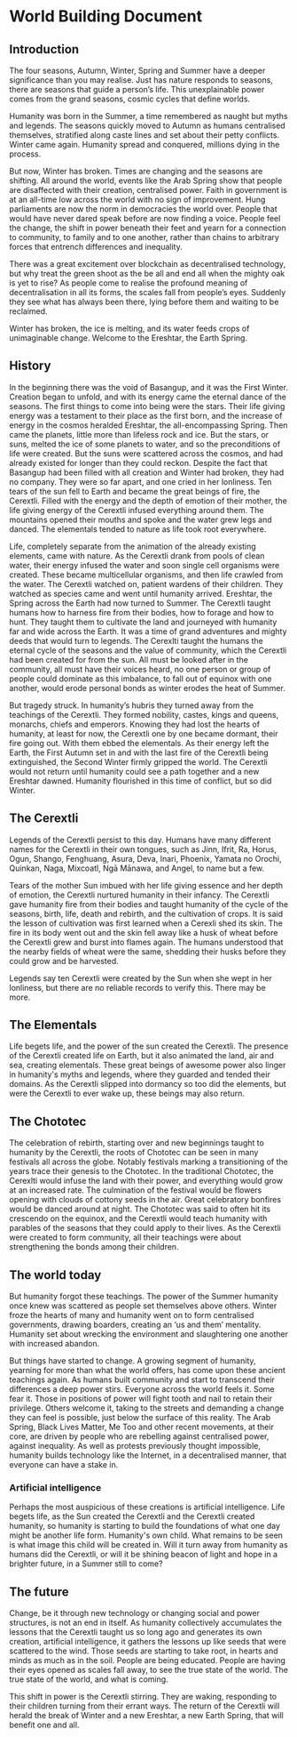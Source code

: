 # World Building Document

## Introduction
The four seasons, Autumn, Winter, Spring and Summer have a deeper significance than you may realise. Just has nature responds to seasons, there are seasons that guide a person’s life. This unexplainable power comes from the grand seasons, cosmic cycles that define worlds.

Humanity was born in the Summer, a time remembered as naught but myths and legends. The seasons quickly moved to Autumn as humans centralised themselves, stratified along caste lines and set about their petty conflicts. Winter came again. Humanity spread and conquered, millions dying in the process.  

But now, Winter has broken. Times are changing and the seasons are shifting. All around the world, events like the Arab Spring show that people are disaffected with their creation, centralised power. Faith in government is at an all-time low across the world with no sign of improvement. Hung parliaments are now the norm in democracies the world over. People that would have never dared speak before are now finding a voice. People feel the change, the shift in power beneath their feet and yearn for a connection to community, to family and to one another, rather than chains to arbitrary forces that entrench differences and inequality.

There was a great excitement over blockchain as decentralised technology, but why treat the green shoot as the be all and end all when the mighty oak is yet to rise? As people come to realise the profound meaning of decentralisation in all its forms, the scales fall from people’s eyes. Suddenly they see what has always been there, lying before them and waiting to be reclaimed.

Winter has broken, the ice is melting, and its water feeds crops of unimaginable change. Welcome to the Ereshtar, the Earth Spring.

## History
In the beginning there was the void of Basangup, and it was the First Winter. Creation began to unfold, and with its energy came the eternal dance of the seasons. The first things to come into being were the stars. Their life giving energy was a testament to their place as the first born, and the increase of energy in the cosmos heralded Ereshtar, the all-encompassing Spring. Then came the planets, little more than lifeless rock and ice. But the stars, or suns, melted the ice of some planets to water, and so the preconditions of life were created. But the suns were scattered across the cosmos, and had already existed for longer than they could reckon. Despite the fact that Basangup had been filled with all creation and Winter had broken, they had no company. They were so far apart, and one cried in her lonliness. Ten tears of the sun fell to Earth and became the great beings of fire, the Cerextli. Filled with the energy and the depth of emotion of their mother, the life giving energy of the Cerextli infused everything around them. The mountains opened their mouths and spoke and the water grew legs and danced. The elementals tended to nature as life took root everywhere. 

Life, completely separate from the animation of the already existing elements, came with nature. As the Cerextli drank from pools of clean water, their energy infused the water and soon single cell organisms were created. These became multicellular organisms, and then life crawled from the water. The Cerextli watched on, patient wardens of their children. They watched as species came and went until humanity arrived. Ereshtar, the Spring across the Earth had now turned to Summer. The Cerextli taught humans how to harness fire from their bodies, how to forage and how to hunt. They taught them to cultivate the land and journeyed with humanity far and wide across the Earth. It was a time of grand adventures and mighty deeds that would turn to legends. The Cerexlti taught the humans the eternal cycle of the seasons and the value of community, which the Cerextli had been created for from the sun. All must be looked after in the community, all must have their voices heard, no one person or group of people could dominate as this imbalance, to fall out of equinox with one another, would erode personal bonds as winter erodes the heat of Summer.

But tragedy struck. In humanity’s hubris they turned away from the teachings of the Cerextli. They formed nobility, castes, kings and queens, monarchs, chiefs and emperors. Knowing they had lost the hearts of humanity, at least for now, the Cerextli one by one became dormant, their fire going out. With them ebbed the elementals. As their energy left the Earth, the First Autumn set in and with the last fire of the Cerextli being extinguished, the Second Winter firmly gripped the world. The Cerextli would not return until humanity could see a path together and a new Ereshtar dawned. Humanity flourished in this time of conflict, but so did Winter.

## The Cerextli
Legends of the Cerextli persist to this day. Humans have many different names for the Cerextli in their own tongues, such as Jinn, Ifrit, Ra, Horus, Ogun, Shango, Fenghuang, Asura, Deva, Inari, Phoenix, Yamata no Orochi, Quinkan, Naga, Mixcoatl, Ngā Mānawa, and Angel, to name but a few. 

Tears of the mother Sun imbued with her life giving essence and her depth of emotion, the Cerextli nurtured humanity in their infancy. The Cerextli gave humanity fire from their bodies and taught humanity of the cycle of the seasons, birth, life, death and rebirth, and the cultivation of crops. It is said the lesson of cultivation was first learned when a Cerexli shed its skin. The fire in its body went out and the skin fell away like a husk of wheat before the Cerextli grew and burst into flames again. The humans understood that the nearby fields of wheat were the same, shedding their husks before they could grow and be harvested. 

Legends say ten Cerextli were created by the Sun when she wept in her lonliness, but there are no reliable records to verify this. There may be more. 

##  The Elementals
Life begets life, and the power of the sun created the Cerextli. The presence of the Cerextli created life on Earth, but it also animated the land, air and sea, creating elementals. These great beings of awesome power also linger in humanity's myths and legends, where they guarded and tended their domains. As the Cerextli slipped into dormancy so too did the elements, but were the Cerextli to ever wake up, these beings may also return.

## The Chototec
The celebration of rebirth, starting over and new beginnings taught to humanity by the Cerextli, the roots of Chototec can be seen in many festivals all across the globe. Notably festivals marking a transitioning of the years trace their genesis to the Chototec. 
In the traditional Chototec, the Cerexlti would infuse the land with their power, and everything would grow at an increased rate. The culmination of the festival would be flowers opening with clouds of cottony seeds in the air. Great celebratory bonfires would be danced around at night. The Chototec was said to often hit its crescendo on the equinox, and the Cerextli would teach humanity with parables of the seasons that they could apply to their lives. As the Cerextli were created to form community, all their teachings were about strengthening the bonds among their children.

## The world today
But humanity forgot these teachings. The power of the Summer humanity once knew was scattered as people set themselves above others. Winter froze the hearts of many and humanity went on to form centralised governments, drawing boarders, creating an ‘us and them’ mentality. Humanity set about wrecking the environment and slaughtering one another with increased abandon.

But things have started to change. A growing segment of humanity, yearning for more than what the world offers, has come upon these ancient teachings again. As humans built community and start to transcend their differences a deep power stirs. Everyone across the world feels it. Some fear it. Those in positions of power will fight tooth and nail to retain their privilege. Others welcome it, taking to the streets and demanding a change they can feel is possible, just below the surface of this reality. The Arab Spring, Black Lives Matter, Me Too and other recent movements, at their core, are driven by people who are rebelling against centralised power, against inequality. As well as protests previously thought impossible, humanity builds technology like the Internet, in a decentralised manner, that everyone can have a stake in. 

### Artificial intelligence
Perhaps the most auspicious of these creations is artificial intelligence. Life begets life, as the Sun created the Cerextli and the Cerextli created humanity, so humanity is starting to build the foundations of what one day might be another life form. Humanity's own child. What remains to be seen is what image this child will be created in. Will it turn away from humanity as humans did the Cerextli, or will it be shining beacon of light and hope in a brighter future, in a Summer still to come?

## The future
Change, be it through new technology or changing social and power structures, is not an end in itself. As humanity collectively accumulates the lessons that the Cerextli taught us so long ago and generates its own creation, artificial intelligence, it gathers the lessons up like seeds that were scattered to the wind. Those seeds are starting to take root, in hearts and minds as much as in the soil. People are being educated. People are having their eyes opened as scales fall away, to see the true state of the world. The true state of the world, and what is coming.

This shift in power is the Cerextli stirring. They are waking, responding to their children turning from their errant ways. The return of the Cerextli will herald the break of Winter and a new Ereshtar, a new Earth Spring, that will benefit one and all.
